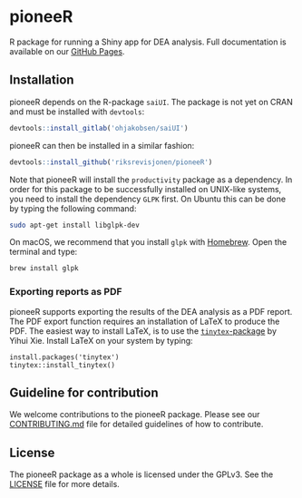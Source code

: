 # pioneeR

R package for running a Shiny app for DEA analysis. Full documentation is available on our [GitHub Pages](https://riksrevisjonen.github.io/pioneeR/).

## Installation

pioneeR depends on the R-package `saiUI`. The package is not yet on CRAN and must be installed with `devtools`:

```r
devtools::install_gitlab('ohjakobsen/saiUI')
```

pioneeR can then be installed in a similar fashion:

```r
devtools::install_github('riksrevisjonen/pioneeR')
```

Note that pioneeR will install the `productivity` package as a dependency. In order for this package to be successfully installed on UNIX-like systems, you need to install the dependency `GLPK` first. On Ubuntu this can be done by typing the following command:

```sh
sudo apt-get install libglpk-dev
```

On macOS, we recommend that you install `glpk` with [Homebrew](https://brew.sh). Open the terminal and type:

```sh
brew install glpk
```

### Exporting reports as PDF

pioneeR supports exporting the results of the DEA analysis as a PDF report. The PDF export function requires an installation of LaTeX to produce the PDF. The easiest way to install LaTeX, is to use the [`tinytex`-package](https://yihui.name/tinytex/) by Yihui Xie. Install LaTeX on your system by typing:

```
install.packages('tinytex')
tinytex::install_tinytex()
```

## Guideline for contribution

We welcome contributions to the pioneeR package. Please see our [CONTRIBUTING.md](CONTRIBUTING.md) file for detailed guidelines of how to contribute.

## License

The pioneeR package as a whole is licensed under the GPLv3. See the [LICENSE](LICENSE) file for more details.
